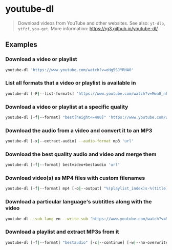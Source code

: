 # youtube-dl

> Download videos from YouTube and other websites. See also: `yt-dlp`, `ytfzf`, `you-get`. More information: <https://rg3.github.io/youtube-dl/>.

## Examples

### Download a video or playlist

```bash
youtube-dl 'https://www.youtube.com/watch?v=oHg5SJYRHA0'
```

### List all formats that a video or playlist is available in

```bash
youtube-dl [-F|--list-formats] 'https://www.youtube.com/watch?v=Mwa0_nE9H7A'
```

### Download a video or playlist at a specific quality

```bash
youtube-dl [-f|--format] "best[height<=480]" 'https://www.youtube.com/watch?v=oHg5SJYRHA0'
```

### Download the audio from a video and convert it to an MP3

```bash
youtube-dl [-x|--extract-audio] --audio-format mp3 'url'
```

### Download the best quality audio and video and merge them

```bash
youtube-dl [-f|--format] bestvideo+bestaudio 'url'
```

### Download video(s) as MP4 files with custom filenames

```bash
youtube-dl [-f|--format] mp4 [-o|--output] "%(playlist_index)s-%(title)s by %(uploader)s on %(upload_date)s in %(playlist)s.%(ext)s" 'url'
```

### Download a particular language's subtitles along with the video

```bash
youtube-dl --sub-lang en --write-sub 'https://www.youtube.com/watch?v=Mwa0_nE9H7A'
```

### Download a playlist and extract MP3s from it

```bash
youtube-dl [-f|--format] "bestaudio" [-c|--continue] [-w|--no-overwrites] [-i|--ignore-errors] [-x|--extract-audio] --audio-format mp3 [-o|--output] "%(title)s.%(ext)s" 'url_to_playlist'
```
